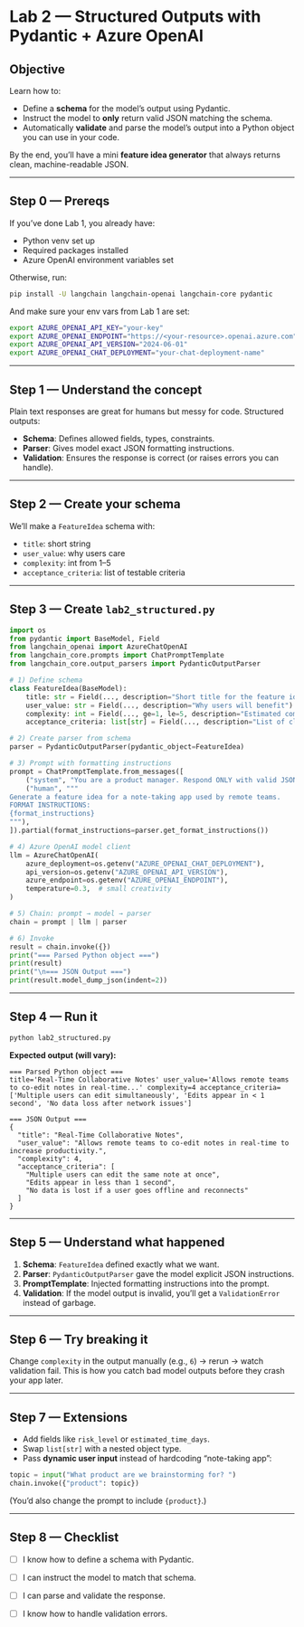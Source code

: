 # Lab 2 — Structured Outputs with Pydantic + Azure OpenAI

## Objective

Learn how to:

* Define a **schema** for the model’s output using Pydantic.
* Instruct the model to **only** return valid JSON matching the schema.
* Automatically **validate** and parse the model’s output into a Python object you can use in your code.

By the end, you’ll have a mini **feature idea generator** that always returns clean, machine-readable JSON.

---

## Step 0 — Prereqs

If you’ve done Lab 1, you already have:

* Python venv set up
* Required packages installed
* Azure OpenAI environment variables set

Otherwise, run:

```bash
pip install -U langchain langchain-openai langchain-core pydantic
```

And make sure your env vars from Lab 1 are set:

```bash
export AZURE_OPENAI_API_KEY="your-key"
export AZURE_OPENAI_ENDPOINT="https://<your-resource>.openai.azure.com"
export AZURE_OPENAI_API_VERSION="2024-06-01"
export AZURE_OPENAI_CHAT_DEPLOYMENT="your-chat-deployment-name"
```

---

## Step 1 — Understand the concept

Plain text responses are great for humans but messy for code.
Structured outputs:

* **Schema**: Defines allowed fields, types, constraints.
* **Parser**: Gives model exact JSON formatting instructions.
* **Validation**: Ensures the response is correct (or raises errors you can handle).

---

## Step 2 — Create your schema

We’ll make a `FeatureIdea` schema with:

* `title`: short string
* `user_value`: why users care
* `complexity`: int from 1–5
* `acceptance_criteria`: list of testable criteria

---

## Step 3 — Create `lab2_structured.py`

```python
import os
from pydantic import BaseModel, Field
from langchain_openai import AzureChatOpenAI
from langchain_core.prompts import ChatPromptTemplate
from langchain_core.output_parsers import PydanticOutputParser

# 1) Define schema
class FeatureIdea(BaseModel):
    title: str = Field(..., description="Short title for the feature idea")
    user_value: str = Field(..., description="Why users will benefit")
    complexity: int = Field(..., ge=1, le=5, description="Estimated complexity on a scale of 1 to 5")
    acceptance_criteria: list[str] = Field(..., description="List of clear, testable acceptance criteria")

# 2) Create parser from schema
parser = PydanticOutputParser(pydantic_object=FeatureIdea)

# 3) Prompt with formatting instructions
prompt = ChatPromptTemplate.from_messages([
    ("system", "You are a product manager. Respond ONLY with valid JSON matching the schema."),
    ("human", """
Generate a feature idea for a note-taking app used by remote teams.
FORMAT INSTRUCTIONS:
{format_instructions}
"""),
]).partial(format_instructions=parser.get_format_instructions())

# 4) Azure OpenAI model client
llm = AzureChatOpenAI(
    azure_deployment=os.getenv("AZURE_OPENAI_CHAT_DEPLOYMENT"),
    api_version=os.getenv("AZURE_OPENAI_API_VERSION"),
    azure_endpoint=os.getenv("AZURE_OPENAI_ENDPOINT"),
    temperature=0.3,  # small creativity
)

# 5) Chain: prompt → model → parser
chain = prompt | llm | parser

# 6) Invoke
result = chain.invoke({})
print("=== Parsed Python object ===")
print(result)
print("\n=== JSON Output ===")
print(result.model_dump_json(indent=2))
```

---

## Step 4 — Run it

```bash
python lab2_structured.py
```

**Expected output (will vary):**

```
=== Parsed Python object ===
title='Real-Time Collaborative Notes' user_value='Allows remote teams to co-edit notes in real-time...' complexity=4 acceptance_criteria=['Multiple users can edit simultaneously', 'Edits appear in < 1 second', 'No data loss after network issues']

=== JSON Output ===
{
  "title": "Real-Time Collaborative Notes",
  "user_value": "Allows remote teams to co-edit notes in real-time to increase productivity.",
  "complexity": 4,
  "acceptance_criteria": [
    "Multiple users can edit the same note at once",
    "Edits appear in less than 1 second",
    "No data is lost if a user goes offline and reconnects"
  ]
}
```

---

## Step 5 — Understand what happened

1. **Schema**: `FeatureIdea` defined exactly what we want.
2. **Parser**: `PydanticOutputParser` gave the model explicit JSON instructions.
3. **PromptTemplate**: Injected formatting instructions into the prompt.
4. **Validation**: If the model output is invalid, you’ll get a `ValidationError` instead of garbage.

---

## Step 6 — Try breaking it

Change `complexity` in the output manually (e.g., `6`) → rerun → watch validation fail.
This is how you catch bad model outputs before they crash your app later.

---

## Step 7 — Extensions

* Add fields like `risk_level` or `estimated_time_days`.
* Swap `list[str]` with a nested object type.
* Pass **dynamic user input** instead of hardcoding “note-taking app”:

```python
topic = input("What product are we brainstorming for? ")
chain.invoke({"product": topic})
```

(You’d also change the prompt to include `{product}`.)

---

## Step 8 — Checklist

* [ ] I know how to define a schema with Pydantic.
* [ ] I can instruct the model to match that schema.
* [ ] I can parse and validate the response.
* [ ] I know how to handle validation errors.

